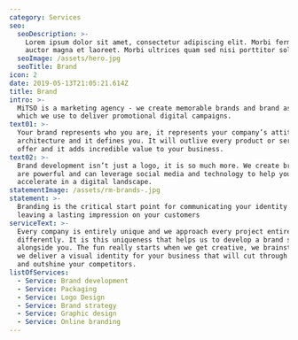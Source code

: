 ```yaml
---
category: Services
seo:
  seoDescription: >-
    Lorem ipsum dolor sit amet, consectetur adipiscing elit. Morbi fermentum
    auctor magna et laoreet. Morbi ultrices quam sed nisi porttitor sollicitudin
  seoImage: /assets/hero.jpg
  seoTitle: Brand
icon: 2
date: 2019-05-13T21:05:21.614Z
title: Brand
intro: >-
  MiTSO is a marketing agency - we create memorable brands and brand assets
  which we use to deliver promotional digital campaigns. 
text01: >-
  Your brand represents who you are, it represents your company’s attitude and
  architecture and it defines you. It will outlive every product or service you
  offer and it adds incredible value to your business.
text02: >-
  Brand development isn’t just a logo, it is so much more. We create brands that
  are powerful and can leverage social media and technology to help your company
  accelerate in a digital landscape.
statementImage: /assets/rm-brands-.jpg
statement: >-
  Branding is the critical start point for communicating your identity and
  leaving a lasting impression on your customers
serviceText: >-
  Every company is entirely unique and we approach every project entirely
  differently. It is this uniqueness that helps us to develop a brand strategy
  alongside you. The fun really starts when we get creative, we brainstorm and
  we deliver a visual identity for your business that will cut through the noise
  and outshine your competitors. 
listOfServices:
  - Service: Brand development
  - Service: Packaging
  - Service: Logo Design
  - Service: Brand strategy
  - Service: Graphic design
  - Service: Online branding
---
```


